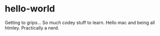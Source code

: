 # hello-world
Getting to grips...
So much codey stuff to learn. Hello mac and being all htmley. Practically a nerd.
